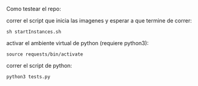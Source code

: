 Como testear el repo:

correr el script que inicia las imagenes y esperar a que termine de correr:

    sh startInstances.sh

activar el ambiente virtual de python (requiere python3):

    source requests/bin/activate

correr el script de python:

    python3 tests.py
